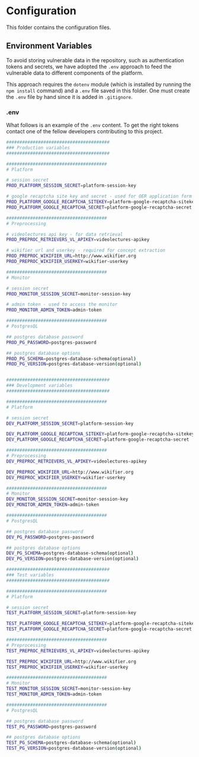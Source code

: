 # Configuration

This folder contains the configuration files.

## Environment Variables

To avoid storing vulnerable data in the repository, such as authentication tokens
and secrets, we have adopted the `.env` approach to feed the vulnerable data to
different components of the platform.

This approach requires the `dotenv` module (which is installed by running the
`npm install` command) and a `.env` file saved in this folder. One must create the
`.env` file by hand since it is added in `.gitignore`.

### .env
What follows is an example of the `.env` content. To get the right tokens contact
one of the fellow developers contributing to this project.

```bash
#######################################
### Production variables
#######################################

######################################
# Platform

# session secret
PROD_PLATFORM_SESSION_SECRET=platform-session-key

# google recaptcha site key and secret - used for OER application form
PROD_PLATFORM_GOOGLE_RECAPTCHA_SITEKEY=platform-google-recaptcha-sitekey
PROD_PLATFORM_GOOGLE_RECAPTCHA_SECRET=platform-google-recaptcha-secret

######################################
# Preprocessing

# videolectures api key - for data retrieval
PROD_PREPROC_RETRIEVERS_VL_APIKEY=videolectures-apikey

# wikifier url and userkey - required for concept extraction
PROD_PREPROC_WIKIFIER_URL=http://www.wikifier.org
PROD_PREPROC_WIKIFIER_USERKEY=wikifier-userkey

######################################
# Monitor

# session secret
PROD_MONITOR_SESSION_SECRET=monitor-session-key

# admin token - used to access the monitor
PROD_MONITOR_ADMIN_TOKEN=admin-token

######################################
# PostgresQL

## postgres database password
PROD_PG_PASSWORD=postgres-password

## postgres database options
PROD_PG_SCHEMA=postgres-database-schema(optional)
PROD_PG_VERSION=postgres-database-version(optional)


#######################################
### Development variables
#######################################

######################################
# Platform

# session secret
DEV_PLATFORM_SESSION_SECRET=platform-session-key

DEV_PLATFORM_GOOGLE_RECAPTCHA_SITEKEY=platform-google-recaptcha-sitekey
DEV_PLATFORM_GOOGLE_RECAPTCHA_SECRET=platform-google-recaptcha-secret

######################################
# Preprocessing
DEV_PREPROC_RETRIEVERS_VL_APIKEY=videolectures-apikey

DEV_PREPROC_WIKIFIER_URL=http://www.wikifier.org
DEV_PREPROC_WIKIFIER_USERKEY=wikifier-userkey

######################################
# Monitor
DEV_MONITOR_SESSION_SECRET=monitor-session-key
DEV_MONITOR_ADMIN_TOKEN=admin-token

######################################
# PostgresQL

## postgres database password
DEV_PG_PASSWORD=postgres-password

## postgres database options
DEV_PG_SCHEMA=postgres-database-schema(optional)
DEV_PG_VERSION=postgres-database-version(optional)

#######################################
### Test variables
#######################################

######################################
# Platform

# session secret
TEST_PLATFORM_SESSION_SECRET=platform-session-key

TEST_PLATFORM_GOOGLE_RECAPTCHA_SITEKEY=platform-google-recaptcha-sitekey
TEST_PLATFORM_GOOGLE_RECAPTCHA_SECRET=platform-google-recaptcha-secret

######################################
# Preprocessing
TEST_PREPROC_RETRIEVERS_VL_APIKEY=videolectures-apikey

TEST_PREPROC_WIKIFIER_URL=http://www.wikifier.org
TEST_PREPROC_WIKIFIER_USERKEY=wikifier-userkey

######################################
# Monitor
TEST_MONITOR_SESSION_SECRET=monitor-session-key
TEST_MONITOR_ADMIN_TOKEN=admin-token

######################################
# PostgresQL

## postgres database password
TEST_PG_PASSWORD=postgres-password

## postgres database options
TEST_PG_SCHEMA=postgres-database-schema(optional)
TEST_PG_VERSION=postgres-database-version(optional)
```

